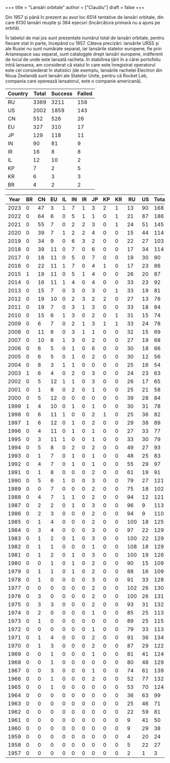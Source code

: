 +++
title = "Lansări orbitale"
author = ["Claudiu"]
draft = false
+++

Din 1957 și până în prezent au avut loc 6514 tentative de lansări orbitale, din care 6130 lansări reușite și 384 eșecuri (încărcătura primară nu a ajuns pe orbită).

În tabelul de mai jos sunt prezentate numărul total de lansări orbitale, pentru fiecare stat în parte, începând cu 1957. Câteva precizări: lansările URSS și ale Rusiei nu sunt numărate separat, iar lansările statelor europene, fie prin Arianespace sau separat, sunt catalogate drept lansări europene, indiferent de locul de unde este lansată racheta. În stabilirea țării în a cărei portofoliu intră lansarea, am considerat că statul în care este înregistrat operatorul este cel consiederat în statistici (de exemplu, lansările rachetei Electron din Noua Zeelandă sunt lansări ale Statelor Unite, pentru că Rocket Lab, compania care operează lansatorul, este o companie americană).

| Country | Total | Success | Failed |
|---------|-------|---------|--------|
| RU      | 3369  | 3211    | 158    |
| US      | 2002  | 1859    | 143    |
| CN      | 552   | 526     | 26     |
| EU      | 327   | 310     | 17     |
| JP      | 129   | 118     | 11     |
| IN      | 90    | 81      | 9      |
| IR      | 16    | 8       | 8      |
| IL      | 12    | 10      | 2      |
| KP      | 7     | 2       | 5      |
| KR      | 6     | 3       | 3      |
| BR      | 4     | 2       | 2      |

| Year | BR | CN | EU | IL | IN | IR | JP | KP | KR | RU  | US | Total |
|------|----|----|----|----|----|----|----|----|----|-----|----|-------|
| 2023 | 0  | 47 | 3  | 1  | 7  | 1  | 3  | 2  | 1  | 13  | 90 | 168   |
| 2022 | 0  | 64 | 6  | 0  | 5  | 1  | 1  | 0  | 1  | 21  | 87 | 186   |
| 2021 | 0  | 55 | 7  | 0  | 2  | 2  | 3  | 0  | 1  | 24  | 51 | 145   |
| 2020 | 0  | 39 | 7  | 1  | 2  | 2  | 4  | 0  | 0  | 15  | 44 | 114   |
| 2019 | 0  | 34 | 9  | 0  | 6  | 3  | 2  | 0  | 0  | 22  | 27 | 103   |
| 2018 | 0  | 39 | 11 | 0  | 7  | 0  | 6  | 0  | 0  | 17  | 34 | 114   |
| 2017 | 0  | 18 | 11 | 0  | 5  | 0  | 7  | 0  | 0  | 19  | 30 | 90    |
| 2016 | 0  | 22 | 11 | 1  | 7  | 0  | 4  | 1  | 0  | 17  | 23 | 86    |
| 2015 | 1  | 19 | 11 | 0  | 5  | 1  | 4  | 0  | 0  | 26  | 20 | 87    |
| 2014 | 0  | 16 | 11 | 1  | 4  | 0  | 4  | 0  | 0  | 33  | 23 | 92    |
| 2013 | 0  | 15 | 7  | 0  | 3  | 0  | 3  | 0  | 1  | 33  | 19 | 81    |
| 2012 | 0  | 19 | 10 | 0  | 2  | 3  | 2  | 2  | 0  | 27  | 13 | 78    |
| 2011 | 0  | 19 | 7  | 0  | 3  | 1  | 3  | 0  | 0  | 33  | 18 | 84    |
| 2010 | 0  | 15 | 6  | 1  | 3  | 0  | 2  | 0  | 1  | 31  | 15 | 74    |
| 2009 | 0  | 6  | 7  | 0  | 2  | 1  | 3  | 1  | 1  | 33  | 24 | 78    |
| 2008 | 0  | 11 | 6  | 0  | 3  | 1  | 1  | 0  | 0  | 32  | 15 | 69    |
| 2007 | 0  | 10 | 6  | 1  | 3  | 0  | 2  | 0  | 0  | 27  | 19 | 68    |
| 2006 | 0  | 6  | 5  | 0  | 1  | 0  | 6  | 0  | 0  | 30  | 18 | 66    |
| 2005 | 0  | 6  | 5  | 0  | 1  | 0  | 2  | 0  | 0  | 30  | 12 | 56    |
| 2004 | 0  | 8  | 3  | 1  | 1  | 0  | 0  | 0  | 0  | 25  | 16 | 54    |
| 2003 | 1  | 6  | 4  | 0  | 2  | 0  | 3  | 0  | 0  | 24  | 23 | 63    |
| 2002 | 0  | 5  | 12 | 1  | 1  | 0  | 3  | 0  | 0  | 26  | 17 | 65    |
| 2001 | 0  | 1  | 8  | 0  | 2  | 0  | 1  | 0  | 0  | 25  | 21 | 58    |
| 2000 | 0  | 5  | 12 | 0  | 0  | 0  | 0  | 0  | 0  | 39  | 28 | 84    |
| 1999 | 1  | 4  | 10 | 0  | 1  | 0  | 1  | 0  | 0  | 30  | 31 | 78    |
| 1998 | 0  | 6  | 11 | 1  | 0  | 0  | 2  | 1  | 0  | 25  | 36 | 82    |
| 1997 | 1  | 6  | 12 | 0  | 1  | 0  | 2  | 0  | 0  | 29  | 38 | 89    |
| 1996 | 0  | 4  | 11 | 0  | 1  | 0  | 1  | 0  | 0  | 27  | 33 | 77    |
| 1995 | 0  | 3  | 11 | 1  | 0  | 0  | 1  | 0  | 0  | 33  | 30 | 79    |
| 1994 | 0  | 5  | 8  | 0  | 2  | 0  | 2  | 0  | 0  | 49  | 27 | 93    |
| 1993 | 0  | 1  | 7  | 0  | 1  | 0  | 1  | 0  | 0  | 48  | 25 | 83    |
| 1992 | 0  | 4  | 7  | 0  | 1  | 0  | 1  | 0  | 0  | 55  | 29 | 97    |
| 1991 | 0  | 1  | 8  | 0  | 0  | 0  | 2  | 0  | 0  | 61  | 19 | 91    |
| 1990 | 0  | 5  | 6  | 1  | 0  | 0  | 3  | 0  | 0  | 79  | 27 | 121   |
| 1989 | 0  | 0  | 7  | 0  | 0  | 0  | 2  | 0  | 0  | 75  | 18 | 102   |
| 1988 | 0  | 4  | 7  | 1  | 1  | 0  | 2  | 0  | 0  | 94  | 12 | 121   |
| 1987 | 0  | 2  | 2  | 0  | 1  | 0  | 3  | 0  | 0  | 96  | 9  | 113   |
| 1986 | 0  | 2  | 3  | 0  | 0  | 0  | 2  | 0  | 0  | 94  | 9  | 110   |
| 1985 | 0  | 1  | 4  | 0  | 0  | 0  | 2  | 0  | 0  | 100 | 18 | 125   |
| 1984 | 0  | 3  | 4  | 0  | 0  | 0  | 3  | 0  | 0  | 97  | 22 | 129   |
| 1983 | 0  | 1  | 2  | 0  | 1  | 0  | 3  | 0  | 0  | 100 | 22 | 129   |
| 1982 | 0  | 1  | 1  | 0  | 0  | 0  | 1  | 0  | 0  | 108 | 18 | 129   |
| 1981 | 0  | 1  | 2  | 0  | 1  | 0  | 3  | 0  | 0  | 100 | 19 | 126   |
| 1980 | 0  | 0  | 1  | 0  | 1  | 0  | 2  | 0  | 0  | 90  | 15 | 109   |
| 1979 | 0  | 1  | 1  | 0  | 1  | 0  | 2  | 0  | 0  | 88  | 16 | 109   |
| 1978 | 0  | 1  | 0  | 0  | 0  | 0  | 3  | 0  | 0  | 91  | 33 | 128   |
| 1977 | 0  | 0  | 0  | 0  | 0  | 0  | 2  | 0  | 0  | 102 | 26 | 130   |
| 1976 | 0  | 3  | 0  | 0  | 0  | 0  | 2  | 0  | 0  | 100 | 26 | 131   |
| 1975 | 0  | 3  | 3  | 0  | 0  | 0  | 2  | 0  | 0  | 93  | 31 | 132   |
| 1974 | 0  | 2  | 0  | 0  | 0  | 0  | 1  | 0  | 0  | 85  | 25 | 113   |
| 1973 | 0  | 1  | 0  | 0  | 0  | 0  | 0  | 0  | 0  | 89  | 25 | 115   |
| 1972 | 0  | 0  | 0  | 0  | 0  | 0  | 1  | 0  | 0  | 79  | 33 | 113   |
| 1971 | 0  | 1  | 4  | 0  | 0  | 0  | 2  | 0  | 0  | 91  | 36 | 134   |
| 1970 | 0  | 1  | 3  | 0  | 0  | 0  | 2  | 0  | 0  | 87  | 29 | 122   |
| 1969 | 0  | 0  | 1  | 0  | 0  | 0  | 1  | 0  | 0  | 81  | 41 | 124   |
| 1968 | 0  | 0  | 1  | 0  | 0  | 0  | 0  | 0  | 0  | 80  | 48 | 129   |
| 1967 | 0  | 0  | 3  | 0  | 0  | 0  | 1  | 0  | 0  | 74  | 61 | 139   |
| 1966 | 0  | 0  | 1  | 0  | 0  | 0  | 2  | 0  | 0  | 52  | 77 | 132   |
| 1965 | 0  | 0  | 1  | 0  | 0  | 0  | 0  | 0  | 0  | 53  | 70 | 124   |
| 1964 | 0  | 0  | 0  | 0  | 0  | 0  | 0  | 0  | 0  | 36  | 63 | 99    |
| 1963 | 0  | 0  | 0  | 0  | 0  | 0  | 0  | 0  | 0  | 25  | 46 | 71    |
| 1962 | 0  | 0  | 0  | 0  | 0  | 0  | 0  | 0  | 0  | 22  | 59 | 81    |
| 1961 | 0  | 0  | 0  | 0  | 0  | 0  | 0  | 0  | 0  | 9   | 41 | 50    |
| 1960 | 0  | 0  | 0  | 0  | 0  | 0  | 0  | 0  | 0  | 9   | 29 | 38    |
| 1959 | 0  | 0  | 0  | 0  | 0  | 0  | 0  | 0  | 0  | 4   | 20 | 24    |
| 1958 | 0  | 0  | 0  | 0  | 0  | 0  | 0  | 0  | 0  | 5   | 22 | 27    |
| 1957 | 0  | 0  | 0  | 0  | 0  | 0  | 0  | 0  | 0  | 2   | 1  | 3     |
